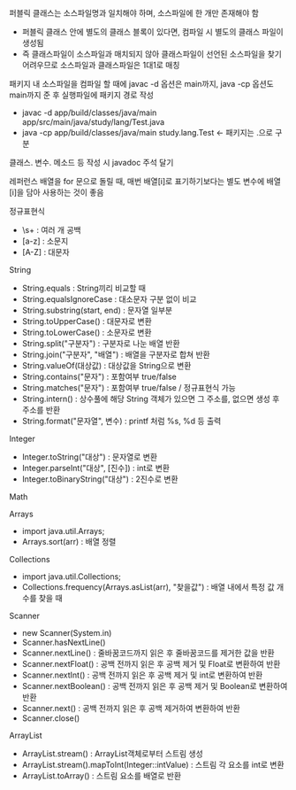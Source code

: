 퍼블릭 클래스는 소스파일명과 일치해야 하며, 소스파일에 한 개만 존재해야 함
  - 퍼블릭 클래스 안에 별도의 클래스 블록이 있다면, 컴파일 시 별도의 클래스 파일이 생성됨
  - 즉 클래스파일이 소스파일과 매치되지 않아 클래스파일이 선언된 소스파일을 찾기 어려우므로
    소스파일과 클래스파일은 1대1로 매칭

패키지 내 소스파일을 컴파일 할 때에 javac -d 옵션은 main까지,
java -cp 옵션도 main까지 준 후 실행파일에 패키지 경로 작성
  - javac -d app/build/classes/java/main app/src/main/java/study/lang/Test.java
  - java -cp app/build/classes/java/main study.lang.Test   <- 패키지는 .으로 구분

클래스. 변수. 메소드 등 작성 시 javadoc 주석 달기

레퍼런스 배열을 for 문으로 돌릴 때, 매번 배열[i]로 표기하기보다는 별도 변수에 배열[i]을 담아 사용하는 것이 좋음


정규표현식
  - \\s+ : 여러 개 공백
  - [a-z] : 소문지
  - [A-Z] : 대문자


String
  - String.equals : String끼리 비교할 때
  - String.equalsIgnoreCase : 대소문자 구분 없이 비교
  - String.substring(start, end) : 문자열 일부분
  - String.toUpperCase() : 대문자로 변환
  - String.toLowerCase() : 소문자로 변환
  - String.split("구분자") : 구분자로 나눈 배열 반환
  - String.join("구분자", "배열") : 배열을 구분자로 합쳐 반환
  - String.valueOf(대상값) : 대상값을 String으로 변환
  - String.contains("문자") : 포함여부 true/false
  - String.matches("문자") : 포함여부 true/false / 정규표현식 가능
  - String.intern() : 상수풀에 해당 String 객체가 있으면 그 주소를, 없으면 생성 후 주소를 반환
  - String.format("문자열", 변수) : printf 처럼 %s, %d 등 출력


Integer
  - Integer.toString("대상") : 문자열로 변환
  - Integer.parseInt("대상", [진수]) : int로 변환
  - Integer.toBinaryString("대상") : 2진수로 변환


Math


Arrays
  - import java.util.Arrays;
  - Arrays.sort(arr) : 배열 정렬


Collections
  - import java.util.Collections;
  - Collections.frequency(Arrays.asList(arr), "찾을값") : 배열 내에서 특정 값 개수를 찾을 때


Scanner
  - new Scanner(System.in)
  - Scanner.hasNextLine()
  - Scanner.nextLine() : 줄바꿈코드까지 읽은 후 줄바꿈코드를 제거한 값을 반환
  - Scanner.nextFloat() : 공백 전까지 읽은 후 공백 제거 및 Float로 변환하여 반환
  - Scanner.nextInt() : 공백 전까지 읽은 후 공백 제거 및 int로 변환하여 반환
  - Scanner.nextBoolean() : 공백 전까지 읽은 후 공백 제거 및 Boolean로 변환하여 반환
  - Scanner.next() : 공백 전까지 읽은 후 공백 제거하여 변환하여 반환
  - Scanner.close()


ArrayList
  - ArrayList.stream() : ArrayList객체로부터 스트림 생성
  - ArrayList.stream().mapToInt(Integer::intValue) : 스트림 각 요소를 int로 변환
  - ArrayList.toArray() : 스트림 요소를 배열로 반환